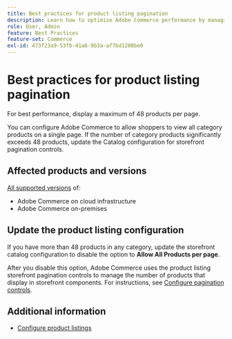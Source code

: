 ```yaml
---
title: Best practices for product listing pagination
description: Learn how to optimize Adobe Commerce performance by managing the number of products that display on each page of the storefront catalog.
role: User, Admin
feature: Best Practices
feature-set: Commerce
exl-id: 473f23a9-53fb-41a6-9b3a-af7bd1208be0
---
```

# Best practices for product listing pagination 

For best performance, display a maximum of 48 products per page.

You can configure Adobe Commerce to allow shoppers to view all category products on a single page. If the number of category products significantly exceeds 48 products, update the Catalog configuration for storefront pagination controls.

## Affected products and versions

[All supported versions](../../../release/versions.md) of:

- Adobe Commerce on cloud infrastructure
- Adobe Commerce on-premises

## Update the product listing configuration

If you have more than 48 products in any category, update the storefront catalog configuration to disable the option to **Allow All Products per page**.

After you disable this option, Adobe Commerce uses the product listing storefront pagination controls to manage the number of products that display in storefront components. For instructions, see [Configure pagination controls](https://experienceleague.adobe.com/docs/commerce-admin/catalog/catalog/navigation/navigation-product-listings.html#configure-the-pagination-controls).

## Additional information

- [Configure product listings](https://experienceleague.adobe.com/docs/commerce-admin/catalog/catalog/navigation/navigation-product-listings.html)
